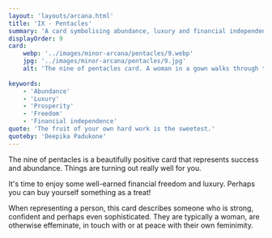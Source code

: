 ```yaml
---
layout: 'layouts/arcana.html'
title: 'IX - Pentacles'
summary: 'A card symbolising abundance, luxury and financial independence.'
displayOrder: 9
card:
    webp: '../images/minor-arcana/pentacles/9.webp'
    jpg: '../images/minor-arcana/pentacles/9.jpg'
    alt: 'The nine of pentacles card. A woman in a gown walks through trees in a garden. The trees are blossoming nine pentacles.'
    
keywords:
    - 'Abundance'
    - 'Luxury'
    - 'Prosperity'
    - 'Freedom'
    - 'Financial independence'
quote: 'The fruit of your own hard work is the sweetest.'
quoteby: 'Deepika Padukone'
---
```


The nine of pentacles is a beautifully positive card that represents success and abundance. Things are turning out really well for you.

It's time to enjoy some well-earned financial freedom and luxury. Perhaps you can buy yourself something as a treat!

When representing a person, this card describes someone who is strong, confident and perhaps even sophisticated. They are typically a woman, are otherwise effeminate, in touch with or at peace with their own feminimity.